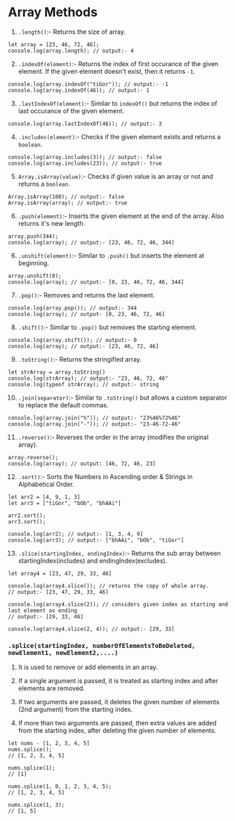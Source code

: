 # Array Methods

1. `.length()`:- Returns the size of array.

```JS
let array = [23, 46, 72, 46];
console.log(array.length); // output:- 4
```

2. `.indexOf(element)`:- Returns the index of first occurance of the given element. If the given element doesn't exist, then it returns `-1`.

```JS
console.log(array.indexOf("tiGor")); // output:- -1
console.log(array.indexOf(46)); // output:- 1
```

3. `.lastIndexOf(element)`:- Similar to `indexOf()` but returns the index of last occurance of the given element.

```JS
console.log(array.lastIndexOf(46)); // output:- 3
```

4. `.includes(element)`:- Checks if the given element exists and returns a `boolean`.

```JS
console.log(array.includes(3)); // output:- false
console.log(array.includes(23)); // output:- true
```

5. `Array.isArray(value)`:- Checks if given value is an array or not and returns a `boolean`.

```JS
Array.isArray(100); // output:- false
Array.isArray(array); // output:- true
```

6. `.push(element)`:- Inserts the given element at the end of the array. Also returns it's new length.

```JS
array.push(344);
console.log(array); // output:- [23, 46, 72, 46, 344]
```

6. `.unshift(element)`:- Similar to `.push()` but inserts the element at beginning.

```JS
array.unshift(0);
console.log(array); // output:- [0, 23, 46, 72, 46, 344]
```

7. `.pop()`:- Removes and returns the last element.

```JS
console.log(array.pop()); // output:- 344
console.log(array); // output- [0, 23, 46, 72, 46]
```

8. `.shift()`:- Similar to `.pop()` but removes the starting element.

```JS
console.log(array.shift()); // output:- 0
console.log(array); // output:- [23, 46, 72, 46]
```

9. `.toString()`:- Returns the stringified array.

```JS
let strArray = array.toString()
console.log(strArray); // output:- "23, 46, 72, 46"
console.log(typeof strArray); // output:- string
```

10. `.join(separator)`:- Similar to `.toString()` but allows a custom separator to replace the default commas.

```JS
console.log(array.join("%")); // output:- "23%46%72%46"
console.log(array.join("-")); // output:- "23-46-72-46"
```

11. `.reverse()`:- Reverses the order in the array (modifies the original array).

```JS
array.reverse();
console.log(array); // output: [46, 72, 46, 23]
```

12. `.sort()`:- Sorts the Numbers in Ascending order & Strings in Alphabetical Order.

```JS
let arr2 = [4, 9, 1, 3]
let arr3 = ["tiGor", "bOb", "bhAAi"]

arr2.sort();
arr3.sort();

console.log(arr2); // output:- [1, 3, 4, 9]
console.log(arr3); // output:- ["bhAAi", "bOb", "tiGor"]
```

13. `.slice(startingIndex, endingIndex)`:- Returns the sub array between startingIndex(includes) and endingIndex(excludes).

```JS
let array4 = [23, 47, 29, 33, 46]

console.log(array4.slice()); // returns the copy of whole array.
// output:- [23, 47, 29, 33, 46]

console.log(array4.slice(2)); // considers given index as starting and last element as ending
// output:- [29, 33, 46]

console.log(array4.slice(2, 4)); // output:- [29, 33]
```

### `.splice(startingIndex, numberOfElementsToBeDeleted, newElement1, newElement2,....)`

1. It is used to remove or add elements in an array.

2. If a single argument is passed, it is treated as starting index and after elements are removed.

3. If two arguments are passed, it deletes the given number of elements (2nd argument) from the starting index.

4. If more than two arguments are passed, then extra values are added from the starting index, after deleting the given number of elements.

```JS
let nums - [1, 2, 3, 4, 5]
nums.splice();
// [1, 2, 3, 4, 5]

nums.splice(1);
// [1]

nums.splice(1, 0, 1, 2, 3, 4, 5);
// [1, 2, 3, 4, 5]

nums.splice(1, 3);
// [1, 5]
```